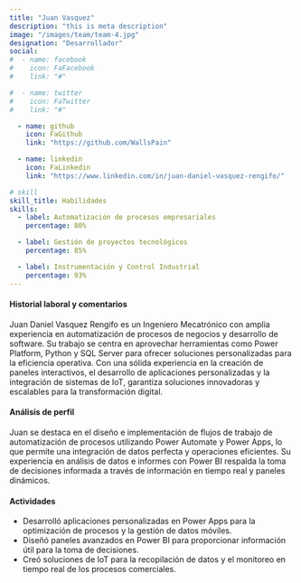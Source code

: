 ```yaml
---
title: "Juan Vasquez"
description: "this is meta description"
image: "/images/team/team-4.jpg"
designation: "Desarrollador"
social:
#  - name: facebook
#    icon: FaFacebook
#    link: "#"

#  - name: twitter
#    icon: FaTwitter
#    link: "#"

  - name: github
    icon: FaGithub
    link: "https://github.com/WallsPain"

  - name: linkedin
    icon: FaLinkedin
    link: "https://www.linkedin.com/in/juan-daniel-vasquez-rengifo/"

# skill
skill_title: Habilidades
skills:
  - label: Automatización de procesos empresariales
    percentage: 80%

  - label: Gestión de proyectos tecnológicos
    percentage: 85%

  - label: Instrumentación y Control Industrial
    percentage: 93%
---
```


#### Historial laboral y comentarios

Juan Daniel Vasquez Rengifo es un Ingeniero Mecatrónico con amplia experiencia en automatización de procesos de negocios y desarrollo de software. Su trabajo se centra en aprovechar herramientas como Power Platform, Python y SQL Server para ofrecer soluciones personalizadas para la eficiencia operativa. Con una sólida experiencia en la creación de paneles interactivos, el desarrollo de aplicaciones personalizadas y la integración de sistemas de IoT, garantiza soluciones innovadoras y escalables para la transformación digital.

#### Análisis de perfil

Juan se destaca en el diseño e implementación de flujos de trabajo de automatización de procesos utilizando Power Automate y Power Apps, lo que permite una integración de datos perfecta y operaciones eficientes. Su experiencia en análisis de datos e informes con Power BI respalda la toma de decisiones informada a través de información en tiempo real y paneles dinámicos.

#### Actividades

- Desarrolló aplicaciones personalizadas en Power Apps para la optimización de procesos y la gestión de datos móviles.
- Diseñó paneles avanzados en Power BI para proporcionar información útil para la toma de decisiones.
- Creó soluciones de IoT para la recopilación de datos y el monitoreo en tiempo real de los procesos comerciales. 